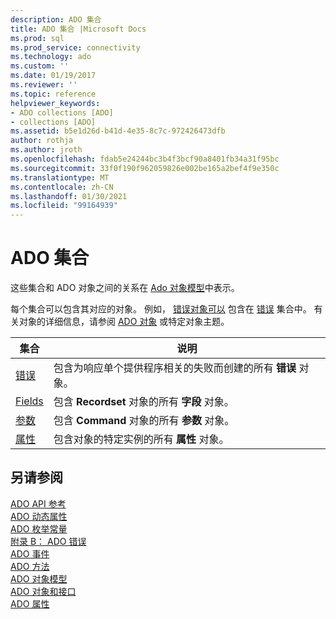```yaml
---
description: ADO 集合
title: ADO 集合 |Microsoft Docs
ms.prod: sql
ms.prod_service: connectivity
ms.technology: ado
ms.custom: ''
ms.date: 01/19/2017
ms.reviewer: ''
ms.topic: reference
helpviewer_keywords:
- ADO collections [ADO]
- collections [ADO]
ms.assetid: b5e1d26d-b41d-4e35-8c7c-972426473dfb
author: rothja
ms.author: jroth
ms.openlocfilehash: fdab5e24244bc3b4f3bcf90a8401fb34a31f95bc
ms.sourcegitcommit: 33f0f190f962059826e002be165a2bef4f9e350c
ms.translationtype: MT
ms.contentlocale: zh-CN
ms.lasthandoff: 01/30/2021
ms.locfileid: "99164939"
---
```

# <a name="ado-collections"></a>ADO 集合
这些集合和 ADO 对象之间的关系在 [Ado 对象模型](./ado-object-model.md)中表示。  
  
 每个集合可以包含其对应的对象。 例如， [错误对象可以](./error-object.md) 包含在 [错误](./errors-collection-ado.md) 集合中。 有关对象的详细信息，请参阅 [ADO 对象](./ado-objects-and-interfaces.md) 或特定对象主题。  
  
|集合|说明|  
|-|-|  
|[错误](./errors-collection-ado.md)|包含为响应单个提供程序相关的失败而创建的所有 **错误** 对象。|  
|[Fields](./fields-collection-ado.md)|包含 **Recordset** 对象的所有 **字段** 对象。|  
|[参数](./parameters-collection-ado.md)|包含 **Command** 对象的所有 **参数** 对象。|  
|[属性](./properties-collection-ado.md)|包含对象的特定实例的所有 **属性** 对象。|  
  
## <a name="see-also"></a>另请参阅  
 [ADO API 参考](./ado-api-reference.md)   
 [ADO 动态属性](./ado-dynamic-properties.md)   
 [ADO 枚举常量](./ado-enumerated-constants.md)   
 [附录 B： ADO 错误](../../guide/appendixes/appendix-b-ado-errors.md)   
 [ADO 事件](./ado-events.md)   
 [ADO 方法](./ado-methods.md)   
 [ADO 对象模型](./ado-object-model.md)   
 [ADO 对象和接口](./ado-objects-and-interfaces.md)   
 [ADO 属性](./ado-properties.md)